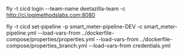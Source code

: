 fly -t cicd login --team-name deetazilla-team -c http://ci.logimethodslabs.com:8080

fly -t cicd set-pipeline -p smart_meter-pipeline-DEV -c smart_meter-pipeline.yml --load-vars-from ../dockerfile-compose/properties/properties.yml --load-vars-from ../dockerfile-compose/properties_branch.yml --load-vars-from credentials.yml